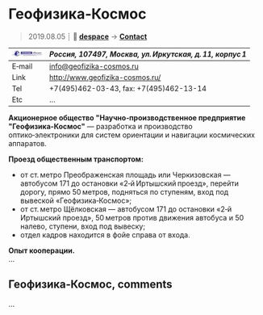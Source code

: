 # Геофизика‑Космос
> 2019.08.05 ┊ **🚀 [despace](index.md)** → **[Contact](contact.md)**

|[![](f/contact/g/geofizika_cosmos_logo1_thumb.jpg)](f/contact/g/geofizika_cosmos_logo1.png)|*Россия, 107497, Москва, ул. Иркутская, д. 11, корпус 1*|
|:--|:--|
|E‑mail| <info@geofizika-cosmos.ru> |
|Link| <http://www.geofizika-cosmos.ru/>  |
|Tel| +7(495)462-03-43, fax: +7(495)462-13-14  |
|Etc| … |

**Акционерное общество "Научно‑производственное предприятие "Геофизика‑Космос"** — разработка и производство оптико‑электроники для систем ориентации и навигации космических аппаратов.

**Проезд общественным транспортом:**

   - от ст. метро Преображенская площадь или Черкизовская — автобусом 171 до остановки «2‑й Иртышский проезд», перейти дорогу, прямо 50 метров, подняться по ступеням, вход под вывеской «Геофизика‑Космос»;
   - от ст. метро Щёлковская — автобусом 171 до остановки «2‑й Иртышский проезд», 50 метров против движения автобуса и 50 налево, ступени, вход под вывеску;
   - отдел кадров находится в фойе справа от входа.

**Опыт кооперации.**  
…


<p style="page-break-after:always"> </p>

## Геофизика‑Космос, comments

…
